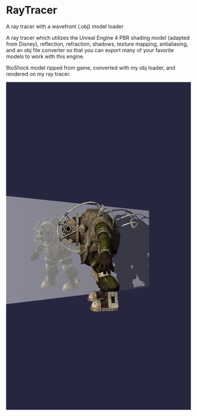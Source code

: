 # RayTracer
A ray tracer with a wavefront (.obj) model loader

A ray tracer which utilizes the Unreal Engine 4 PBR shading model (adapted from Disney), reflection, refraction, shadows, texture mapping,
antialiasing, and an obj file converter so that you can export many of your favorite
models to work with this engine.

BioShock model ripped from game, converted with my obj loader, and rendered on my ray tracer.

![alt text](https://github.com/Nwc5237/RayTracer/blob/main/big_daddy_mirror_antialiased.png?raw=true)

